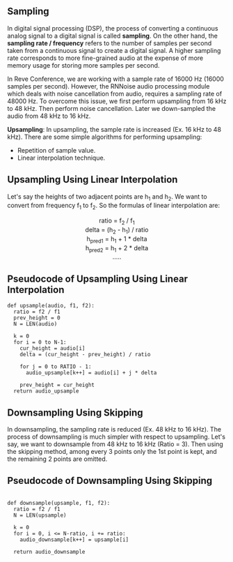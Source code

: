 ## Sampling

In digital signal processing (DSP), the process of converting a continuous analog signal to a digital signal is called **sampling**. On the other hand, the **sampling rate / frequency** refers to the number of samples per second taken from a continuous signal to create a digital signal. A higher sampling rate corresponds to more fine-grained audio at the expense of more memory usage for storing more samples per second.

In Reve Conference, we are working with a sample rate of 16000 Hz (16000 samples per second). However, the RNNoise audio processing module which deals with noise cancellation from audio, requires a sampling rate of 48000 Hz. To overcome this issue, we first perform upsampling from 16 kHz to 48 kHz. Then perform noise cancellation. Later we down-sampled the audio from 48 kHz to 16 kHz.

**Upsampling**: In upsampling, the sample rate is increased (Ex. 16 kHz to 48 kHz). There are some simple algorithms for performing upsampling:
* Repetition of sample value.
* Linear interpolation technique.

## Upsampling Using Linear Interpolation
Let's say the heights of two adjacent points are h<sub>1</sub> and h<sub>2</sub>. We want to convert from frequency f<sub>1</sub> to f<sub>2</sub>. So the formulas of linear interpolation are:

<div align="center">
  ratio = f<sub>2</sub> / f<sub>1</sub><br>
  delta = (h<sub>2</sub> - h<sub>1</sub>) / ratio<br>
  h<sub>pred1</sub> = h<sub>1</sub> + 1 * delta<br>
  h<sub>pred2</sub> = h<sub>1</sub> + 2 * delta<br>
  .....<br>
</div>

## Pseudocode of Upsampling Using Linear Interpolation

```
def upsample(audio, f1, f2):
  ratio = f2 / f1
  prev_height = 0
  N = LEN(audio)

  k = 0
  for i = 0 to N-1:
    cur_height = audio[i]
    delta = (cur_height - prev_height) / ratio

    for j = 0 to RATIO - 1:
      audio_upsample[k++] = audio[i] + j * delta

    prev_height = cur_height
  return audio_upsample

```

## Downsampling Using Skipping
In downsampling, the sampling rate is reduced (Ex. 48 kHz to 16 kHz). The process of downsampling is much simpler with respect to upsampling. Let's say, we want to downsample from 48 kHz to 16 kHz (Ratio = 3). Then using the skipping method, among every 3 points only the 1st point is kept, and the remaining 2 points are omitted. 

## Pseudocode of Downsampling Using Skipping
```

def downsample(upsample, f1, f2):
  ratio = f2 / f1
  N = LEN(upsample)

  k = 0
  for i = 0, i <= N-ratio, i += ratio:
    audio_downsample[k++] = upsample[i]

  return audio_downsample

```













